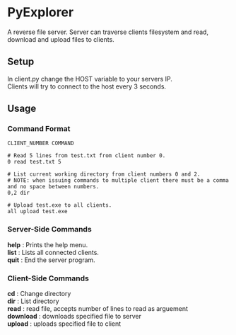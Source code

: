# PyExplorer
A reverse file server.  Server can traverse clients filesystem and read, download and upload files to clients.

## Setup
In client.py change the HOST variable to your servers IP.  
Clients will try to connect to the host every 3 seconds.  

## Usage  

### Command Format  
```
CLIENT_NUMBER COMMAND

# Read 5 lines from test.txt from client number 0.
0 read test.txt 5

# List current working directory from client numbers 0 and 2.
# NOTE: when issuing commands to multiple client there must be a comma and no space between numbers.
0,2 dir

# Upload test.exe to all clients.
all upload test.exe
```

### Server-Side Commands  
**help** : Prints the help menu.  
**list** : Lists all connected clients.  
**quit** : End the server program.  

### Client-Side Commands  
**cd** : Change directory  
**dir** : List directory  
**read** : read file, accepts number of lines to read as arguement  
**download** : downloads specified file to server  
**upload** : uploads specified file to client  
